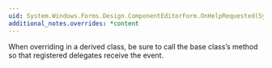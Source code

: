 ```yaml
---
uid: System.Windows.Forms.Design.ComponentEditorForm.OnHelpRequested(System.Windows.Forms.HelpEventArgs)
additional_notes.overrides: *content
---
```


<p>When overriding <xref href="System.Windows.Forms.Design.ComponentEditorForm.OnHelpRequested(System.Windows.Forms.HelpEventArgs)"></xref> in a derived class, be sure to call the base class’s <xref href="System.Windows.Forms.Design.ComponentEditorForm.OnHelpRequested(System.Windows.Forms.HelpEventArgs)"></xref> method so that registered delegates receive the event.</p>


